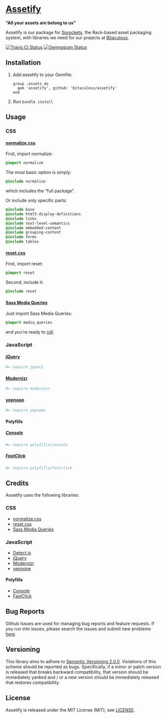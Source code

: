 [Assetify](http://bitaculous.github.io/assetify "“All your assets are belong to us”")
=====================================================================================

**“All your assets are belong to us”**

Assetify is our package for [Sprockets], the Rack-based asset packaging system, with libraries we need for our projects
at [Bitaculous].

[![Travis CI Status](https://travis-ci.org/bitaculous/assetify.svg)](http://travis-ci.org/bitaculous/assetify)
[![Gemnasium Status](https://gemnasium.com/bitaculous/assetify.svg)](https://gemnasium.com/bitaculous/assetify)

Installation
------------

1. Add assetify to your Gemfile:

    ```
    group :assets do
      gem 'assetify', github: 'bitaculous/assetify'
    end
    ```

2. Run `bundle install`

Usage
-----

### CSS

#### [normalize.css](http://necolas.github.io/normalize.css "normalize.css")

First, import normalize:

```sass
@import normalize
```

The most basic option is simply:

```sass
@include normalize
```

which includes the “full package”.

Or include only specific parts:

```sass
@include base
@include html5-display-definitions
@include links
@include text-level-semantics
@include embedded-content
@include grouping-content
@include forms
@include tables
```

#### [reset.css](http://meyerweb.com/eric/tools/css/reset "reset.css")

First, import reset:

```sass
@import reset
```

Second, include it:

```sass
@include reset
```

#### [Sass Media Queries](http://paranoida.github.io/sass-mediaqueries "Sass Media Queries")

Just import Sass Media Queries:

```sass
@import media_queries
```

and you're ready to [roll](http://paranoida.github.io/sass-mediaqueries "Sass Media Queries").

### JavaScript

#### [jQuery](http://jquery.com "The Write Less, Do More, JavaScript Library.")

```coffeescript
#= require jquery
```

#### [Modernizr](http://modernizr.com "Modernizr is a JavaScript library that detects HTML5 and CSS3 features in the user’s browser.")

```coffeescript
#= require modernizr
```

#### [yepnope](http://yepnopejs.com "yepnope is an asynchronous conditional resource loader that's super-fast, and allows you to load only the scripts that your users need.")

```coffeescript
#= require yepnope
```

#### Polyfills

##### [Console](https://github.com/h5bp/html5-boilerplate/blob/master/js/plugins.js "Avoid `console` errors in browsers that lack a console.")

```coffeescript
#= require polyfills/console
```

##### [FastClick](https://github.com/ftlabs/fastclick "Polyfill to remove click delays on browsers with touch UIs.")

```coffeescript
#= require polyfills/fastclick
```

Credits
-------

Assetify uses the following libraries:

### CSS

* [normalize.css](http://necolas.github.io/normalize.css "normalize.css")
* [reset.css](http://meyerweb.com/eric/tools/css/reset "reset.css")
* [Sass Media Queries](http://paranoida.github.io/sass-mediaqueries "Sass Media Queries")

### JavaScript

* [Detect.js](https://github.com/darcyclarke/Detect.js "JS Library to detect browser, os and device based on the UserAgent string.")
* [jQuery](http://jquery.com "The Write Less, Do More, JavaScript Library.")
* [Modernizr](http://modernizr.com "Modernizr is a JavaScript library that detects HTML5 and CSS3 features in the user’s browser.")
* [yepnope](http://yepnopejs.com "yepnope is an asynchronous conditional resource loader that's super-fast, and allows you to load only the scripts that your users need.")

#### Polyfills

* [Console](https://github.com/h5bp/html5-boilerplate/blob/master/js/plugins.js "Avoid `console` errors in browsers that lack a console.")
* [FastClick](https://github.com/ftlabs/fastclick "Polyfill to remove click delays on browsers with touch UIs.")

Bug Reports
-----------

Github Issues are used for managing bug reports and feature requests. If you run into issues, please search the issues
and submit new problems [here](https://github.com/bitaculous/assetify/issues "Github Issues").

Versioning
----------

This library aims to adhere to [Semantic Versioning 2.0.0](http://semver.org "Semantic Versioning 2.0.0"). Violations of
this scheme should be reported as bugs. Specifically, if a minor or patch version is released that breaks backward
compatibility, that version should be immediately yanked and / or a new version should be immediately released that
restores compatibility.

License
-------

Assetify is released under the MIT License (MIT), see [LICENSE](https://raw.githubusercontent.com/bitaculous/assetify/master/LICENSE "License").

[Bitaculous]: http://bitaculous.com "It's all about the bits, baby!"
[Sprockets]: https://github.com/sstephenson/sprockets "Sprockets: Rack-based asset packaging"